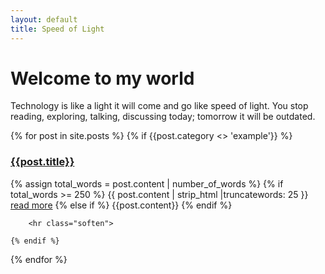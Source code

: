 ```yaml
---
layout: default
title: Speed of Light
---
```


<h1>Welcome to my world</h1>

<p>Technology is like a light it will come and go like speed of light. You stop reading, exploring, talking, discussing today; tomorrow it will be outdated.</p>

<div>
{% for post in site.posts %}
	{% if {{post.category <> 'example'}} %}
		<h3><a href="{{post.url}}">{{post.title}}</a></h3>
		<p>
			{% assign total_words = post.content | number_of_words %}
			{% if total_words >= 250 %} 
			    {{ post.content | strip_html |truncatewords: 25 }}
    			<a href="{{ post.url }}">read more</a>
			{% else if %}
				{{post.content}}
			{% endif %}
		</p>

		<hr class="soften">

	{% endif %}
{% endfor %}
</div>